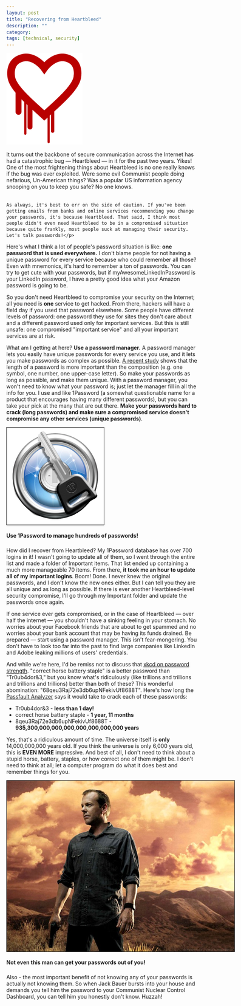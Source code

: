 ```yaml
---
layout: post
title: "Recovering from Heartbleed"
description: ""
category: 
tags: [technical, security]
---
```


<div class="float-image-right">	
  	<img style="border: 0px;" src="/assets/images/posts/2014-04-22/heartbleed.png"/> 
  	<p>It turns out the backbone of secure communication across the Internet has had a catastrophic bug &mdash; Heartbleed &mdash; in it for the past two years. Yikes! One of the most frightening things about Heartbleed is no one really knows if the bug was ever exploited. Were some evil Communist people doing nefarious, Un-American things? Was a popular US information agency snooping on you to keep you safe? No one knows.<br><br>
	
	As always, it's best to err on the side of caution. If you've been getting emails from banks and online services recommending you change your passwords, it's because Heartbleed. That said, I think most people didn't even need Heartbleed to be in a compromised situation because quite frankly, most people suck at managing their security. Let's talk passwords!</p>
</div>

<!--break-->

Here's what I think a lot of people's password situation is like: **one password that is used everywhere.** I don't blame people for not having a unique password for every service because who could remember all those? Even with mnemonics, it's hard to remember a ton of passwords. You can try to get cute with your passwords, but if myAwesomeLinkedInPassword is your LinkedIn password, I have a pretty good idea what your Amazon password is going to be. 

So you don't need Heartbleed to compromise your security on the Internet; all you need is **one** service to get hacked. From there, hackers will have a field day if you used that password elsewhere. Some people have different levels of password: one password they use for sites they don't care about and a different password used only for important services. But this is still unsafe: one compromised "important service" and all your important services are at risk.

What am I getting at here? **Use a password manager.** A password manager lets you easily have unique passwords for every service you use, and it lets you make passwords as complex as possible. [A recent study][1] shows that the length of a password is more important than the composition (e.g. one symbol, one number, one upper-case letter). So make your passwords as long as possible, and make them unique. With a password manager, you won't need to know what your password is; just let the manager fill in all the info for you. I use and like 1Password (a somewhat questionable name for a product that encourages having many different passwords), but you can take your pick at the many that are out there. **Make your passwords hard to crack (long passwords) and make sure a compromised service doesn't compromise any other services (unique passwords)**.

<div>
	<img class="rounded-corners" style="max-width: 600px; border: 1px solid #000000;" src="/assets/images/posts/2014-04-22/1password.png"/>
	<p class="caption-text" style="line-height: 1.5em; margin-bottom: 20px;"><strong>Use 1Password to manage hundreds of passwords!</strong></p>
</div>

How did I recover from Heartbleed? My 1Password database has over 700 logins in it! I wasn't going to update all of them, so I went through the entire list and made a folder of Important items. That list ended up containing a much more manageable 70 items. From there, **it took me an hour to update all of my important logins**. Boom! Done. I never knew the original passwords, and I don't know the new ones either. But I can tell you they are all unique and as long as possible. If there is ever another Heartbleed-level security compromise, I'll go through my Important folder and update the passwords once again.

If one service ever gets compromised, or in the case of Heartbleed &mdash; over half the internet &mdash; you shouldn't have a sinking feeling in your stomach. No worries about your Facebook friends that are about to get spammed and no worries about your bank account that may be having its funds drained. Be prepared &mdash; start using a password manager. This isn't fear-mongering. You don't have to look too far into the past to find large companies like LinkedIn and Adobe leaking millions of users' credentials. 

And while we're here, I'd be remiss not to discuss that [xkcd on password strength][2]. "correct horse battery staple" is a better password than "Tr0ub4dor&3," but you know what's ridiculously (like trillions and trillions and trillions and trillions) better than both of these? This wonderful abomination: "68qeu3Raj72e3db6upNFekivUf8688T". Here's how long the [Passfault Analyzer][3] says it would take to crack each of these passwords:

* Tr0ub4dor&3 - **less than 1 day!**
* correct horse battery staple - **1 year, 11 months**
* 8qeu3Raj72e3db6upNFekivUf8688T - **935,300,000,000,000,000,000,000,000 years**

Yes, that's a ridiculous amount of time. The universe itself is **only** 14,000,000,000 years old. If you think the universe is only 6,000 years old, this is **EVEN MORE** impressive. And best of all, I don't need to think about a stupid horse, battery, staples, or how correct one of them might be. I don't need to think at all; let a computer program do what it does best and remember things for you. 

<div>
	<img class="rounded-corners" style="max-width: 600px; border: 1px solid #000000;" src="/assets/images/posts/2014-04-22/jack_bauer.jpg"/>
	<p class="caption-text" style="line-height: 1.5em; margin-bottom: 20px;"><strong>Not even this man can get your passwords out of you!</strong></p>
</div>

Also - the most important benefit of not knowing any of your passwords is actually not knowing them. So when Jack Bauer bursts into your house and demands you tell him the password to your Communist Nuclear Control Dashboard, you can tell him you honestly don't know. Huzzah!

[1]: http://cups.cs.cmu.edu/rshay/pubs/passwords_and_people2011.pdf
[2]: https://xkcd.com/936/
[3]: https://passfault.appspot.com/password_strength.html
